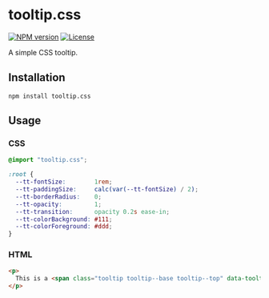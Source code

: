 # tooltip.css

[![NPM version][npm-img]][npm-url]
[![License][license-img]][license-url]

A simple CSS tooltip.

## Installation

```
npm install tooltip.css
```

## Usage

### CSS

``` css
@import "tooltip.css";

:root {
  --tt-fontSize:        1rem;
  --tt-paddingSize:     calc(var(--tt-fontSize) / 2);
  --tt-borderRadius:    0;
  --tt-opacity:         1;
  --tt-transition:      opacity 0.2s ease-in;
  --tt-colorBackground: #111;
  --tt-colorForeground: #ddd;
}
```

### HTML

``` html
<p>
  This is a <span class="tooltip tooltip--base tooltip--top" data-tooltip="This is a tooltip">sentence</span>.
</p>
```

[npm-img]: https://img.shields.io/npm/v/tooltip.css.svg?style=flat-square
[npm-url]: https://npmjs.org/package/tooltip.css
[license-img]: http://img.shields.io/npm/l/tooltip.css.svg?style=flat-square
[license-url]: LICENSE
